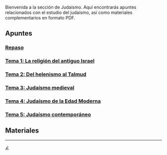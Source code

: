 Bienvenida a la sección de Judaísmo. Aquí encontrarás apuntes relacionados con el estudio del judaísmo, así como materiales complementarios en formato PDF.

## Apuntes

### [Repaso](https://dh4ih.github.io/mcr1/judaismo/apuntes/jdmo_repaso)
### [Tema 1: La religión del antiguo Israel](https://dh4ih.github.io/mcr1/judaismo/apuntes/jdmo_t1)
### [Tema 2: Del helenismo al Talmud](https://dh4ih.github.io/mcr1/judaismo/apuntes/jdmo_t2/index.md/)
### [Tema 3: Judaísmo medieval](https://dh4ih.github.io/mcr1/judaismo/apuntes/jdmo_t3)
### [Tema 4: Judaísmo de la Edad Moderna](https://dh4ih.github.io/mcr1/judaismo/apuntes/jdmo_t4)
### [Tema 5: Judaísmo contemporáneo](https://dh4ih.github.io/mcr1/judaismo/apuntes/jdmo_t5)


## Materiales

---

[↲](../)

